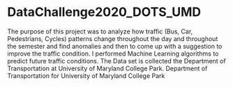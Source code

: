 # DataChallenge2020_DOTS_UMD
The purpose of this project was to analyze how traffic (Bus, Car, Pedestrians, Cycles) patterns change throughout the day and throughout the semester and find anomalies and then to come up with a suggestion to improve the traffic condition. I performed Machine Learning algorithms to predict future traffic conditions.
The Data set is collected the Department of Transportation at University of Maryland College Park.
Department of Transportation for University of Maryland College Park
